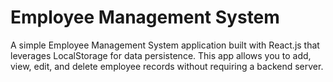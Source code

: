 # Employee Management System

A simple Employee Management System application built with React.js that leverages LocalStorage for data persistence. This app allows you to add, view, edit, and delete employee records without requiring a backend server.

